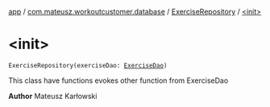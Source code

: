 [app](../../index.md) / [com.mateusz.workoutcustomer.database](../index.md) / [ExerciseRepository](index.md) / [&lt;init&gt;](./-init-.md)

# &lt;init&gt;

`ExerciseRepository(exerciseDao: `[`ExerciseDao`](../-exercise-dao/index.md)`)`

This class have functions evokes other function from ExerciseDao

**Author**
Mateusz Karłowski

